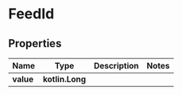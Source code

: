 
# FeedId

## Properties
Name | Type | Description | Notes
------------ | ------------- | ------------- | -------------
**value** | **kotlin.Long** |  | 



